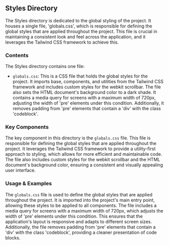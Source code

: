 
## Styles Directory

The Styles directory is dedicated to the global styling of the project. It houses a single file, 'globals.css', which is responsible for defining the global styles that are applied throughout the project. This file is crucial in maintaining a consistent look and feel across the application, and it leverages the Tailwind CSS framework to achieve this. 

### Contents

The Styles directory contains one file:

- `globals.css`: This is a CSS file that holds the global styles for the project. It imports base, components, and utilities from the Tailwind CSS framework and includes custom styles for the webkit scrollbar. The file also sets the HTML document's background color to a dark shade. It contains a media query for screens with a maximum width of 720px, adjusting the width of 'pre' elements under this condition. Additionally, it removes padding from 'pre' elements that contain a 'div' with the class 'codeblock'.

### Key Components

The key component in this directory is the `globals.css` file. This file is responsible for defining the global styles that are applied throughout the project. It leverages the Tailwind CSS framework to provide a utility-first approach to styling, which allows for more efficient and maintainable code. The file also includes custom styles for the webkit scrollbar and the HTML document's background color, ensuring a consistent and visually appealing user interface.

### Usage & Examples

The `globals.css` file is used to define the global styles that are applied throughout the project. It is imported into the project's main entry point, allowing these styles to be applied to all components. The file includes a media query for screens with a maximum width of 720px, which adjusts the width of 'pre' elements under this condition. This ensures that the application's layout is responsive and adapts to different screen sizes. Additionally, the file removes padding from 'pre' elements that contain a 'div' with the class 'codeblock', providing a cleaner presentation of code blocks.
